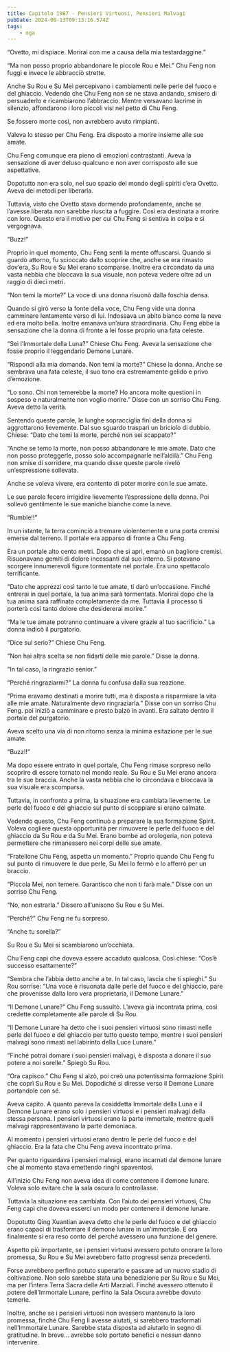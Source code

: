 ```yaml
---
title: Capitolo 1987 - Pensieri Virtuosi, Pensieri Malvagi
pubDate: 2024-08-13T09:13:16.574Z
tags:
    - mga
---
```




“Ovetto, mi dispiace. Morirai con me a causa della mia testardaggine.”


“Ma non posso proprio abbandonare le piccole Rou e Mei.” Chu Feng non fuggì e invece le abbracciò strette.


Anche Su Rou e Su Mei percepivano i cambiamenti nelle perle del fuoco e del ghiaccio. Vedendo che Chu Feng non se ne stava andando, smisero di persuaderlo e ricambiarono l’abbraccio. Mentre versavano lacrime in silenzio, affondarono i loro piccoli visi nel petto di Chu Feng.


Se fossero morte così, non avrebbero avuto rimpianti.


Valeva lo stesso per Chu Feng. Era disposto a morire insieme alle sue amate.


Chu Feng comunque era pieno di emozioni contrastanti. Aveva la sensazione di aver deluso qualcuno e non aver corrisposto alle sue aspettative.


Dopotutto non era solo, nel suo spazio del mondo degli spiriti c’era Ovetto. Aveva dei metodi per liberarla.


Tuttavia, visto che Ovetto stava dormendo profondamente, anche se l’avesse liberata non sarebbe riuscita a fuggire. Così era destinata a morire con loro. Questo era il motivo per cui Chu Feng si sentiva in colpa e si vergognava.


“Buzz!”


Proprio in quel momento, Chu Feng sentì la mente offuscarsi. Quando si guardò attorno, fu scioccato dallo scoprire che, anche se era rimasto dov’era, Su Rou e Su Mei erano scomparse. Inoltre era circondato da una vasta nebbia che bloccava la sua visuale, non poteva vedere oltre ad un raggio di dieci metri.


“Non temi la morte?” La voce di una donna risuonò dalla foschia densa.


Quando si girò verso la fonte della voce, Chu Feng vide una donna camminare lentamente verso di lui. Indossava un abito bianco come la neve ed era molto bella. Inoltre emanava un’aura straordinaria. Chu Feng ebbe la sensazione che la donna di fronte a lei fosse proprio una fata celeste.

“Sei l’Immortale della Luna?” Chiese Chu Feng. Aveva la sensazione che fosse proprio il leggendario Demone Lunare.

“Rispondi alla mia domanda. Non temi la morte?” Chiese la donna. Anche se sembrava una fata celeste, il suo tono era estremamente gelido e privo d’emozione.


“Lo sono. Chi non temerebbe la morte? Ho ancora molte questioni in sospeso e naturalmente non voglio morire.” Disse con un sorriso Chu Feng. Aveva detto la verità.


Sentendo queste parole, le lunghe sopracciglia fini della donna si aggrottarono lievemente. Dal suo sguardo trasparì un briciolo di dubbio. Chiese: “Dato che temi la morte, perché non sei scappato?”

“Anche se temo la morte, non posso abbandonare le mie amate. Dato che non posso proteggerle, posso solo accompagnarle nell’aldilà.” Chu Feng non smise di sorridere, ma quando disse queste parole rivelò un’espressione sollevata.


Anche se voleva vivere, era contento di poter morire con le sue amate.


Le sue parole fecero irrigidire lievemente l’espressione della donna. Poi sollevò gentilmente le sue maniche bianche come la neve.

“Rumble!!”


In un istante, la terra cominciò a tremare violentemente e una porta cremisi emerse dal terreno. Il portale era apparso di fronte a Chu Feng.


Era un portale alto cento metri. Dopo che si aprì, emanò un bagliore cremisi. Risuonavano gemiti di dolore incessanti dal suo interno. Si potevano scorgere innumerevoli figure tormentate nel portale. Era uno spettacolo terrificante.


“Dato che apprezzi così tanto le tue amate, ti darò un’occasione. Finché entrerai in quel portale, la tua anima sarà tormentata. Morirai dopo che la tua anima sarà raffinata completamente da me. Tuttavia il processo ti porterà così tanto dolore che desidererai morire.”


“Ma le tue amate potranno continuare a vivere grazie al tuo sacrificio.” La donna indicò il purgatorio.

“Dice sul serio?” Chiese Chu Feng.


“Non hai altra scelta se non fidarti delle mie parole.” Disse la donna.


“In tal caso, la ringrazio senior.”


“Perché ringraziarmi?” La donna fu confusa dalla sua reazione.

“Prima eravamo destinati a morire tutti, ma è disposta a risparmiare la vita alle mie amate. Naturalmente devo ringraziarla.” Disse con un sorriso Chu Feng. poi iniziò a camminare e presto balzò in avanti. Era saltato dentro il portale del purgatorio.


Aveva scelto una via di non ritorno senza la minima esitazione per le sue amate.


“Buzz!!”


Ma dopo essere entrato in quel portale, Chu Feng rimase sorpreso nello scoprire di essere tornato nel mondo reale. Su Rou e Su Mei erano ancora tra le sue braccia. Anche la vasta nebbia che lo circondava e bloccava la sua visuale era scomparsa.


Tuttavia, in confronto a prima, la situazione era cambiata lievemente. Le perle del fuoco e del ghiaccio sul punto di scoppiare si erano calmate.


Vedendo questo, Chu Feng continuò a preparare la sua formazione Spirit. Voleva cogliere questa opportunità per rimuovere le perle del fuoco e del ghiaccio da Su Rou e da Su Mei. Erano bombe ad orologeria, non poteva permettere che rimanessero nei corpi delle sue amate.


“Fratellone Chu Feng, aspetta un momento.” Proprio quando Chu Feng fu sul punto di rimuovere le due perle, Su Mei lo fermò e lo afferrò per un braccio.

“Piccola Mei, non temere. Garantisco che non ti farà male.” Disse con un sorriso Chu Feng.

“No, non estrarla.” Dissero all’unisono Su Rou e Su Mei.


“Perché?” Chu Feng ne fu sorpreso.

“Anche tu sorella?”


Su Rou e Su Mei si scambiarono un’occhiata.


Chu Feng capì che doveva essere accaduto qualcosa. Così chiese: “Cos’è successo esattamente?”

“Sembra che l’abbia detto anche a te. In tal caso, lascia che ti spieghi.” Su Rou sorrise: “Una voce è risuonata dalle perle del fuoco e del ghiaccio, pare che provenisse dalla loro vera proprietaria, il Demone Lunare.”

“Il Demone Lunare?” Chu Feng sussultò. L’aveva già incontrata prima, così credette completamente alle parole di Su Rou.

“Il Demone Lunare ha detto che i suoi pensieri virtuosi sono rimasti nelle perle del fuoco e del ghiaccio per tutto questo tempo, mentre i suoi pensieri malvagi sono rimasti nel labirinto della Luce Lunare.”

“Finché potrai domare i suoi pensieri malvagi, è disposta a donare il suo potere a noi sorelle.” Spiegò Su Rou.


“Ora capisco.” Chu Feng si alzò, poi creò una potentissima formazione Spirit che coprì Su Rou e Su Mei. Dopodiché si diresse verso il Demone Lunare portandole con sé.


Aveva capito. A quanto pareva la cosiddetta Immortale della Luna e il Demone Lunare erano solo i pensieri virtuosi e i pensieri malvagi della stessa persona. I pensieri virtuosi erano la parte immortale, mentre quelli malvagi rappresentavano la parte demoniaca.


Al momento i pensieri virtuosi erano dentro le perle del fuoco e del ghiaccio. Era la fata che Chu Feng aveva incontrato prima.


Per quanto riguardava i pensieri malvagi, erano incarnati dal demone lunare che al momento stava emettendo ringhi spaventosi.


All’inizio Chu Feng non aveva idea di come contenere il demone lunare. Voleva solo evitare che la sala oscura lo controllasse.


Tuttavia la situazione era cambiata. Con l’aiuto dei pensieri virtuosi, Chu Feng capì che doveva esserci un modo per contenere il demone lunare.


Dopotutto Qing Xuantian aveva detto che le perle del fuoco e del ghiaccio erano capaci di trasformare il demone lunare in un’immortale. E ora finalmente si era reso conto del perché avessero una funzione del genere.


Aspetto più importante, se i pensieri virtuosi avessero potuto onorare la loro promessa, Su Rou e Su Mei avrebbero fatto progressi senza precedenti.

Forse avrebbero perfino potuto superarlo e passare ad un nuovo stadio di coltivazione. Non solo sarebbe stata una benedizione per Su Rou e Su Mei, ma per l’intera Terra Sacra delle Arti Marziali. Finché avessero ottenuto il potere dell’Immortale Lunare, perfino la Sala Oscura avrebbe dovuto temerle.


Inoltre, anche se i pensieri virtuosi non avessero mantenuto la loro promessa, finché Chu Feng li avesse aiutati, si sarebbero trasformati nell’Immortale Lunare. Sarebbe stata disposta ad aiutarlo in segno di gratitudine. In breve… avrebbe solo portato benefici e nessun danno intervenire.

